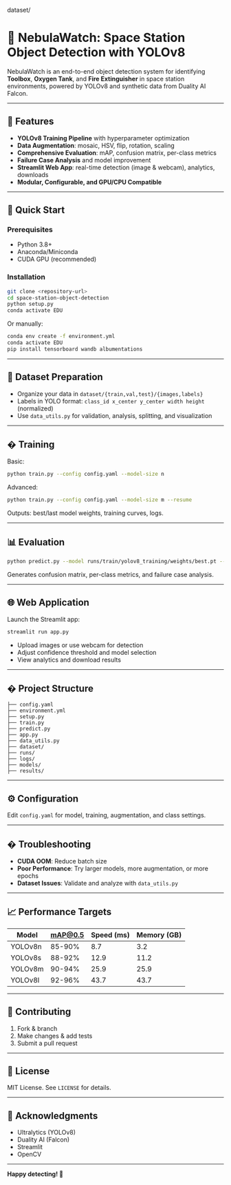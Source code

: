 dataset/

# 🚀 NebulaWatch: Space Station Object Detection with YOLOv8

NebulaWatch is an end-to-end object detection system for identifying **Toolbox**, **Oxygen Tank**, and **Fire Extinguisher** in space station environments, powered by YOLOv8 and synthetic data from Duality AI Falcon.

---

## 🌟 Features

- **YOLOv8 Training Pipeline** with hyperparameter optimization
- **Data Augmentation**: mosaic, HSV, flip, rotation, scaling
- **Comprehensive Evaluation**: mAP, confusion matrix, per-class metrics
- **Failure Case Analysis** and model improvement
- **Streamlit Web App**: real-time detection (image & webcam), analytics, downloads
- **Modular, Configurable, and GPU/CPU Compatible**

---

## 🚀 Quick Start

### Prerequisites

- Python 3.8+
- Anaconda/Miniconda
- CUDA GPU (recommended)

### Installation

```bash
git clone <repository-url>
cd space-station-object-detection
python setup.py
conda activate EDU
```

Or manually:

```bash
conda env create -f environment.yml
conda activate EDU
pip install tensorboard wandb albumentations
```

---

## 📁 Dataset Preparation

- Organize your data in `dataset/{train,val,test}/{images,labels}`
- Labels in YOLO format: `class_id x_center y_center width height` (normalized)
- Use `data_utils.py` for validation, analysis, splitting, and visualization

---

## �️ Training

Basic:

```bash
python train.py --config config.yaml --model-size n
```

Advanced:

```bash
python train.py --config config.yaml --model-size m --resume
```

Outputs: best/last model weights, training curves, logs.

---

## 📊 Evaluation

```bash
python predict.py --model runs/train/yolov8_training/weights/best.pt --config config.yaml
```

Generates confusion matrix, per-class metrics, and failure case analysis.

---

## 🌐 Web Application

Launch the Streamlit app:

```bash
streamlit run app.py
```

- Upload images or use webcam for detection
- Adjust confidence threshold and model selection
- View analytics and download results

---

## �️ Project Structure

```
├── config.yaml
├── environment.yml
├── setup.py
├── train.py
├── predict.py
├── app.py
├── data_utils.py
├── dataset/
├── runs/
├── logs/
├── models/
├── results/
```

---

## ⚙️ Configuration

Edit `config.yaml` for model, training, augmentation, and class settings.

---

## �️ Troubleshooting

- **CUDA OOM**: Reduce batch size
- **Poor Performance**: Try larger models, more augmentation, or more epochs
- **Dataset Issues**: Validate and analyze with `data_utils.py`

---

## 📈 Performance Targets

| Model    | mAP@0.5 | Speed (ms) | Memory (GB) |
|----------|---------|------------|-------------|
| YOLOv8n  | 85-90%  | 8.7        | 3.2         |
| YOLOv8s  | 88-92%  | 12.9       | 11.2        |
| YOLOv8m  | 90-94%  | 25.9       | 25.9        |
| YOLOv8l  | 92-96%  | 43.7       | 43.7        |

---

## 🤝 Contributing

1. Fork & branch
2. Make changes & add tests
3. Submit a pull request

---

## 📄 License

MIT License. See `LICENSE` for details.

---

## 🙏 Acknowledgments

- Ultralytics (YOLOv8)
- Duality AI (Falcon)
- Streamlit
- OpenCV

---


**Happy detecting! 🚀**

